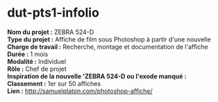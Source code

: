 # dut-pts1-infolio

**Nom du projet :** ZEBRA 524-D   
**Type du projet :** Affiche de film sous Photoshop à partir d'une nouvelle   
**Charge de travail :** Recherche, montage et documentation de l'affiche    
**Durée :** 1 mois    
**Modalité :** Individuel    
**Rôle :** Chef de projet    
**Inspiration de la nouvelle 'ZEBRA 524-D ou l'exode manqué :**   
**Classement :** 1er sur 50 affiches    
**Lien :** http://samuelplaton.com/photoshop-affiche/
